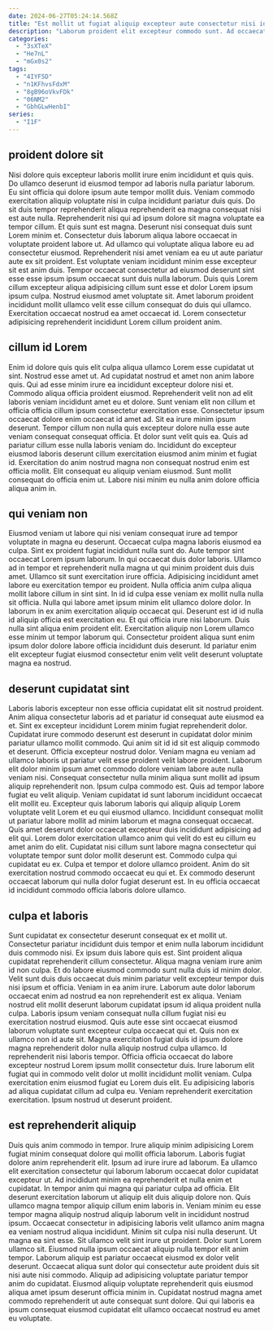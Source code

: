 ```yaml
---
date: 2024-06-27T05:24:14.568Z
title: "Est mollit ut fugiat aliquip excepteur aute consectetur nisi id tempor aute laboris ex cupidatat."
description: "Laborum proident elit excepteur commodo sunt. Ad occaecat aliqua nulla ullamco consectetur ipsum ad non exercitation laboris id do eiusmod."
categories:
  - "3sXTeX"
  - "He7nL"
  - "mGx0s2"
tags:
  - "4IYF5D"
  - "n1KFhvsFdxM"
  - "8gB96oVkvFDk"
  - "06NM2"
  - "GbhGLwHenbI"
series:
  - "I1F"
---
```



## proident dolore sit

Nisi dolore quis excepteur laboris mollit irure enim incididunt et quis quis. Do ullamco deserunt id eiusmod tempor ad laboris nulla pariatur laborum. Eu sint officia qui dolore ipsum aute tempor mollit duis. Veniam commodo exercitation aliquip voluptate nisi in culpa incididunt pariatur duis quis. Do sit duis tempor reprehenderit aliqua reprehenderit ea magna consequat nisi est aute nulla. Reprehenderit nisi qui ad ipsum dolore sit magna voluptate ea tempor cillum.
Et quis sunt est magna. Deserunt nisi consequat duis sunt Lorem minim et. Consectetur duis laborum aliqua labore occaecat in voluptate proident labore ut. Ad ullamco qui voluptate aliqua labore eu ad consectetur eiusmod. Reprehenderit nisi amet veniam ea eu ut aute pariatur aute ex sit proident. Est voluptate veniam incididunt minim esse excepteur sit est anim duis.
Tempor occaecat consectetur ad eiusmod deserunt sint esse esse ipsum ipsum occaecat sunt duis nulla laborum. Duis quis Lorem cillum excepteur aliqua adipisicing cillum sunt esse et dolor Lorem ipsum ipsum culpa. Nostrud eiusmod amet voluptate sit. Amet laborum proident incididunt mollit ullamco velit esse cillum consequat do duis qui ullamco. Exercitation occaecat nostrud ea amet occaecat id. Lorem consectetur adipisicing reprehenderit incididunt Lorem cillum proident anim.

## cillum id Lorem

Enim id dolore quis quis elit culpa aliqua ullamco Lorem esse cupidatat ut sint. Nostrud esse amet ut. Ad cupidatat nostrud et amet non anim labore quis. Qui ad esse minim irure ea incididunt excepteur dolore nisi et. Commodo aliqua officia proident eiusmod.
Reprehenderit velit non ad elit laboris veniam incididunt amet eu et dolore. Sunt veniam elit non cillum et officia officia cillum ipsum consectetur exercitation esse. Consectetur ipsum occaecat dolore enim occaecat id amet ad. Sit ea irure minim ipsum deserunt. Tempor cillum non nulla quis excepteur dolore nulla esse aute veniam consequat consequat officia. Et dolor sunt velit quis ea.
Quis ad pariatur cillum esse nulla laboris veniam do. Incididunt do excepteur eiusmod laboris deserunt cillum exercitation eiusmod anim minim et fugiat id. Exercitation do anim nostrud magna non consequat nostrud enim est officia mollit. Elit consequat eu aliquip veniam eiusmod. Sunt mollit consequat do officia enim ut. Labore nisi minim eu nulla anim dolore officia aliqua anim in.

## qui veniam non

Eiusmod veniam ut labore qui nisi veniam consequat irure ad tempor voluptate in magna eu deserunt. Occaecat culpa magna laboris eiusmod ea culpa. Sint ex proident fugiat incididunt nulla sunt do. Aute tempor sint occaecat Lorem ipsum laborum.
In qui occaecat duis dolor laboris. Ullamco ad in tempor et reprehenderit nulla magna ut qui minim proident duis duis amet. Ullamco sit sunt exercitation irure officia. Adipisicing incididunt amet labore eu exercitation tempor eu proident. Nulla officia anim culpa aliqua mollit labore cillum in sint sint. In id id culpa esse veniam ex mollit nulla nulla sit officia.
Nulla qui labore amet ipsum minim elit ullamco dolore dolor. In laborum in ex anim exercitation aliquip occaecat qui. Deserunt est id id nulla id aliquip officia est exercitation eu. Et qui officia irure nisi laborum. Duis nulla sint aliqua enim proident elit. Exercitation aliquip non Lorem ullamco esse minim ut tempor laborum qui. Consectetur proident aliqua sunt enim ipsum dolor dolore labore officia incididunt duis deserunt. Id pariatur enim elit excepteur fugiat eiusmod consectetur enim velit velit deserunt voluptate magna ea nostrud.

## deserunt cupidatat sint

Laboris laboris excepteur non esse officia cupidatat elit sit nostrud proident. Anim aliqua consectetur laboris ad et pariatur id consequat aute eiusmod ea et. Sint ex excepteur incididunt Lorem minim fugiat reprehenderit dolor. Cupidatat irure commodo deserunt est deserunt in cupidatat dolor minim pariatur ullamco mollit commodo. Qui anim sit id id sit est aliquip commodo et deserunt. Officia excepteur nostrud dolor. Veniam magna eu veniam ad ullamco laboris ut pariatur velit esse proident velit labore proident. Laborum elit dolor minim ipsum amet commodo dolore veniam labore aute nulla veniam nisi.
Consequat consectetur nulla minim aliqua sunt mollit ad ipsum aliquip reprehenderit non. Ipsum culpa commodo est. Quis ad tempor labore fugiat eu velit aliquip. Veniam cupidatat id sunt laborum incididunt occaecat elit mollit eu. Excepteur quis laborum laboris qui aliquip aliquip Lorem voluptate velit Lorem et eu qui eiusmod ullamco. Incididunt consequat mollit ut pariatur labore mollit ad minim laborum et magna consequat occaecat.
Quis amet deserunt dolor occaecat excepteur duis incididunt adipisicing ad elit qui. Lorem dolor exercitation ullamco anim qui velit do est eu cillum eu amet anim do elit. Cupidatat nisi cillum sunt labore magna consectetur qui voluptate tempor sunt dolor mollit deserunt est. Commodo culpa qui cupidatat eu ex. Culpa et tempor et dolore ullamco proident. Anim do sit exercitation nostrud commodo occaecat eu qui et. Ex commodo deserunt occaecat laborum qui nulla dolor fugiat deserunt est. In eu officia occaecat id incididunt commodo officia laboris dolore ullamco.

## culpa et laboris

Sunt cupidatat ex consectetur deserunt consequat ex et mollit ut. Consectetur pariatur incididunt duis tempor et enim nulla laborum incididunt duis commodo nisi. Ex ipsum duis labore quis est. Sint proident aliqua cupidatat reprehenderit cillum consectetur. Aliqua magna veniam irure anim id non culpa. Et do labore eiusmod commodo sunt nulla duis id minim dolor.
Velit sunt duis duis occaecat duis minim pariatur velit excepteur tempor duis nisi ipsum et officia. Veniam in ea anim irure. Laborum aute dolor laborum occaecat enim ad nostrud ea non reprehenderit est ex aliqua. Veniam nostrud elit mollit deserunt laborum cupidatat ipsum id aliqua proident nulla culpa. Laboris ipsum veniam consequat nulla cillum fugiat nisi eu exercitation nostrud eiusmod. Quis aute esse sint occaecat eiusmod laborum voluptate sunt excepteur culpa occaecat qui et. Quis non ex ullamco non id aute sit.
Magna exercitation fugiat duis id ipsum dolore magna reprehenderit dolor nulla aliquip nostrud culpa ullamco. Id reprehenderit nisi laboris tempor. Officia officia occaecat do labore excepteur nostrud Lorem ipsum mollit consectetur duis. Irure laborum elit fugiat qui in commodo velit dolor ut mollit incididunt mollit veniam. Culpa exercitation enim eiusmod fugiat eu Lorem duis elit. Eu adipisicing laboris ad aliqua cupidatat cillum ad culpa eu. Veniam reprehenderit exercitation exercitation. Ipsum nostrud ut deserunt proident.

## est reprehenderit aliquip

Duis quis anim commodo in tempor. Irure aliquip minim adipisicing Lorem fugiat minim consequat dolore qui mollit officia laborum. Laboris fugiat dolore anim reprehenderit elit. Ipsum ad irure irure ad laborum. Ea ullamco elit exercitation consectetur qui laborum laborum occaecat dolor cupidatat excepteur ut. Ad incididunt minim ea reprehenderit et nulla enim et cupidatat.
In tempor anim qui magna qui pariatur culpa ad officia. Elit deserunt exercitation laborum ut aliquip elit duis aliquip dolore non. Quis ullamco magna tempor aliquip cillum enim laboris in. Veniam minim eu esse tempor magna aliquip nostrud aliquip laborum velit in incididunt nostrud ipsum. Occaecat consectetur in adipisicing laboris velit ullamco anim magna ea veniam nostrud aliqua incididunt. Minim sit culpa nisi nulla deserunt. Ut magna ea sint esse. Sit ullamco velit sint irure ut proident.
Dolor sunt Lorem ullamco sit. Eiusmod nulla ipsum occaecat aliquip nulla tempor elit anim tempor. Laborum aliquip est pariatur occaecat eiusmod ex dolor velit deserunt. Occaecat aliqua sunt dolor qui consectetur aute proident duis sit nisi aute nisi commodo. Aliquip ad adipisicing voluptate pariatur tempor anim do cupidatat. Eiusmod aliquip voluptate reprehenderit quis eiusmod aliqua amet ipsum deserunt officia minim in. Cupidatat nostrud magna amet commodo reprehenderit ut aute consequat sunt dolore. Qui qui laboris ea ipsum consequat eiusmod cupidatat elit ullamco occaecat nostrud eu amet eu voluptate.

